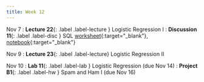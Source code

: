 ```yaml
---
title: Week 12
---
```


Nov 7
: **Lecture 22**{: .label .label-lecture } Logistic Regression I
: **Discussion 11**{: .label .label-disc } SQL [worksheet](https://drive.google.com/file/d/1uqll7n6TRspgs7Q-TPxf30wjL_SWt9ZU/view?usp=sharing){:target="_blank"}, [notebook](https://data100.datahub.berkeley.edu/hub/user-redirect/git-pull?repo=https%3A%2F%2Fgithub.com%2FDS-100%2Ffa23-student&urlpath=lab%2Ftree%2Ffa23-student%2Fdisc%2Fdisc11%2Fdisc11.ipynb&branch=main){:target="_blank"}

Nov 9
: **Lecture 23**{: .label .label-lecture} Logistic Regression II

Nov 10
: **Lab 11**{: .label .label-lab } Logistic Regression (due Nov 14)
: **Project B1**{: .label .label-hw } Spam and Ham I (due Nov 16)
